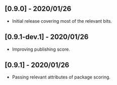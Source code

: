 ## [0.9.0] - 2020/01/26

* Initial release covering most of the relevant bits.

## [0.9.1-dev.1] - 2020/01/26

* Improving publishing score.

## [0.9.1] - 2020/01/26

* Passing relevant attributes of package scoring.